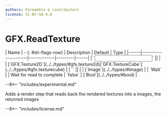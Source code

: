 ```yaml
---
authors: Formabble & contributors
license: CC-BY-SA-4.0
---
```



# GFX.ReadTexture

<div class="sh-parameters" markdown="1">
| Name | - {: #sh-flags-row} | Description | Default | Type |
|------|---------------------|-------------|---------|------|
| `<input>` || | | [`GFX.Texture2D`](../../types/#gfx.texture2d)[`GFX.TextureCube`](../../types/#gfx.texturecube) |
| `<output>` || | | [`Image`](../../types/#image) |
| `Wait` |  | Wait for read to complete | `false` | [`Bool`](../../types/#bool) |

</div>

--8<-- "includes/experimental.md"

Adds a render step that reads back the rendered textures into a images, the returned images 

--8<-- "includes/license.md"

